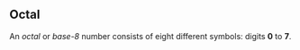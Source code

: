 ## Octal

An *octal* or *base-8* number consists of eight different symbols: digits **0** to **7**.

